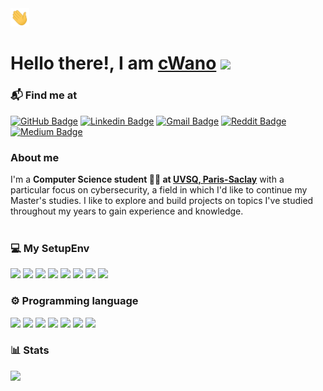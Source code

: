<img width="30px" margin="0px" src="https://raw.githubusercontent.com/ABSphreak/ABSphreak/master/gifs/Hi.gif">
<h1>Hello there!, I am <a href="https://github.com/WanisC">cWano</a> <img height="30px" src="https://slackmojis.com/emojis/20651-yoshi/download"></h1>
</h1>

### 📬 Find me at

[![GitHub Badge](https://img.shields.io/badge/GitHub-brightgreen?style=flat&logo=github)](https://github.com/WanisC)
[![Linkedin Badge](https://img.shields.io/badge/-LinkedIn-blue?style=flat&logo=Linkedin&logoColor=white&link=https://www.linkedin.com/in/wanischouaib/)](https://www.linkedin.com/in/wanis-chouaib-7b327b251/)
[![Gmail Badge](https://img.shields.io/badge/-Gmail-d14836?style=flat&logo=Gmail&logoColor=white&link=mailto:wanischouaib1@gmail.com)](mailto:wanischouaib1@gmail.com)
[![Reddit Badge](https://img.shields.io/badge/Reddit-orange?style=flat&logo=reddit&logoColor=white&link=https://www.https://www.reddit.com/user/cWano)](https://www.reddit.com/user/cWano)
[![Medium Badge](https://img.shields.io/badge/Medium-black?style=flat&logo=Medium&logoColor=white&link=https://medium.com/@wanisc1804)](https://medium.com/@wanisc1804)

### About me

I'm a **Computer Science student 👨‍🎓 at [UVSQ, Paris-Saclay](https://www.uvsq.fr/)** with a particular focus on cybersecurity, a field in which I'd like to continue my Master's studies.
I like to explore and build projects on topics I've studied throughout my years to gain experience and knowledge.
<br/><br/>

### 💻 My SetupEnv

<img src="https://img.shields.io/badge/Acer-555555.svg?&style=flat&logo=Acer&logoColor=83b81a"> 
<img src="https://img.shields.io/badge/Windows-555555.svg?&style=flat&logo=windows&logoColor=0078D6">
<img src="https://img.shields.io/badge/Linux-555555.svg?style=flat&logo=linux">
<img src="https://img.shields.io/badge/Brave-555555.svg?&style=flat&logo=brave&logoColor=a30319"> 
<img src="https://img.shields.io/badge/VS Code-555555?style=flat&logo=visual-studio-code&logoColor=007ACC"> 
<img src="https://img.shields.io/badge/Notepad++-555555?style=flat&logo=notepad%2B%2B">
<img src="https://img.shields.io/badge/Terminal-555555.svg?&style=flat&logo=powershell&logoColor=white"> 
<img src="https://img.shields.io/badge/Twitch-555555.svg?&style=flat&logo=twitch&logoColor=6441a5">

### ⚙️ Programming language

<img height="30px" src="https://slackmojis.com/emojis/32-python/download">
<img height="30px" src="https://slackmojis.com/emojis/3795-cpp/download">
<img height="30px" src="https://slackmojis.com/emojis/4638-c-lang/download">
<img height="30px" src="https://slackmojis.com/emojis/66260-rust/download">
<img height="30px" src="https://slackmojis.com/emojis/2990-oracle/download">
<img height="30px" src="https://slackmojis.com/emojis/4439-mysql/download">
<img height="30px" src="https://slackmojis.com/emojis/4425-nodejs/download">

### 📊 Stats

<img src = "https://github-readme-stats.vercel.app/api/top-langs/?username=WanisC&layout=compact">
